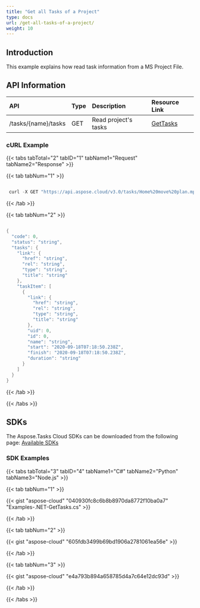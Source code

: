 ```yaml
---
title: "Get all Tasks of a Project"
type: docs
url: /get-all-tasks-of-a-project/
weight: 10
---
```


## **Introduction**
This example explains how read task information from a MS Project File. 
## **API Information**

|**API**|**Type**|**Description**|**Resource Link**|
| :- | :- | :- | :- |
|/tasks/{name}/tasks|GET|Read project's tasks|[GetTasks](https://apireference.aspose.cloud/tasks/#/TasksTask/GetTasks)|
### **cURL Example**
{{< tabs tabTotal="2" tabID="1" tabName1="Request" tabName2="Response" >}}

{{< tab tabNum="1" >}}

```java

 curl -X GET "https://api.aspose.cloud/v3.0/tasks/Home%20move%20plan.mpp/tasks" -H "accept: application/json"

```

{{< /tab >}}

{{< tab tabNum="2" >}}

```java

{
  "code": 0,
  "status": "string",
  "tasks": {
    "link": {
      "href": "string",
      "rel": "string",
      "type": "string",
      "title": "string"
    },
    "taskItem": [
      {
        "link": {
          "href": "string",
          "rel": "string",
          "type": "string",
          "title": "string"
        },
        "uid": 0,
        "id": 0,
        "name": "string",
        "start": "2020-09-18T07:18:50.238Z",
        "finish": "2020-09-18T07:18:50.238Z",
        "duration": "string"
      }
    ]
  }
}

```

{{< /tab >}}

{{< /tabs >}}
## **SDKs**
The Aspose.Tasks Cloud SDKs can be downloaded from the following page: [Available SDKs](/tasks/available-sdks/)
### **SDK Examples**
{{< tabs tabTotal="3" tabID="4" tabName1="C#" tabName2="Python" tabName3="Node.js" >}}

{{< tab tabNum="1" >}}

{{< gist "aspose-cloud" "040930fc8c6b8b8970da8772f10ba0a7" "Examples-.NET-GetTasks.cs" >}}

{{< /tab >}}

{{< tab tabNum="2" >}}

{{< gist "aspose-cloud" "605fdb3499b69bd1906a2781061ea56e" >}}

{{< /tab >}}

{{< tab tabNum="3" >}}

{{< gist "aspose-cloud" "e4a793b894a658785d4a7c64e12dc93d" >}}

{{< /tab >}}

{{< /tabs >}}
